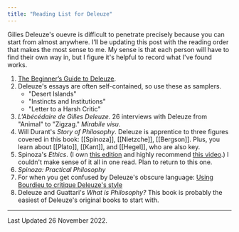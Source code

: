 ```yaml
---
title: "Reading List for Deleuze"
---
```


Gilles Deleuze's ouevre is difficult to penetrate precisely because you can start from almost anywhere. I'll be updating this post with the reading order that makes the most sense to me. My sense is that each person will have to find their own way in, but I figure it's helpful to record what I've found works. 

1. [The Beginner’s Guide to Deleuze](http://htmlgiant.com/random/the-beginners-guide-to-deleuze/).
2. Deleuze's essays are often self-contained, so use these as samplers.
    - "Desert Islands"
    - "Instincts and Institutions"
    - "Letter to a Harsh Critic"
3. _L'Abécédaire de Gilles Deleuze_. 26 interviews with Deleuze from "Animal" to "Zigzag." _Mirabile visu_.
5. Will Durant's _Story of Philosophy_. Deleuze is apprentice to three figures covered in this book: [[Spinoza]], [[Nietzche]], [[Bergson]]. Plus, you learn about [[Plato]], [[Kant]], and [[Hegel]], who are also key.
6. Spinoza's _Ethics_. (I own [this edition](https://www.worldcat.org/title/spinozas-ethics/oclc/859948295) and highly recommend [this video](https://www.youtube.com/watch?v=8-vNQhMCm_A).) I couldn't make sense of it all in one read. Plan to return to this one.
7. _Spinoza: Practical Philosophy_
8. For when you get confused by Deleuze's obscure language: [Using Bourdieu to critique Deleuze's style](https://www.arasite.org/delelitism.html)
9. Deleuze and Guattari's _What is Philosophy?_ This book is probably the easiest of Deleuze's original books to start with.

<!-- Below this line is my plan of attack for the rest of his work.

https://www.youtube.com/watch?v=GS35vUMhww4

2. John Protevi's [notes](http://www.protevi.com/john/LearnDR.pdf) on Difference and Repetition.
3. Difference & Repetition, Chapter 3.
4. Deleuze's Philosophical Lineage by Graham Jones and Jon Roffe.
5. _The Works of Gilles Deleuze I: 1953-1969_ Jon Roffe
6. [The Deleuze Seminars](https://deleuze.cla.purdue.edu/)
7. _A Thousand Plateaus_
8. _Anti-Oedipus_
9. _The Logic of Sense_
11. Dialogues
12. Protevi's [website](http://www.protevi.com/john/DG/)
13. What is Grounding?

-->

---

Last Updated 26 November 2022.